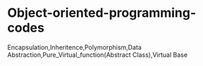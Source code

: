 # Object-oriented-programming-codes

Encapsulation,Inheritence,Polymorphism,Data Abstraction,Pure_Virtual_function(Abstract Class),Virtual Base
